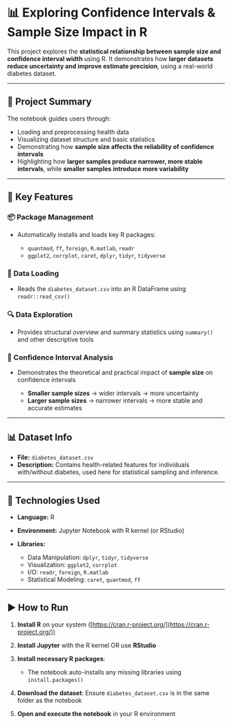 # 📊 Exploring Confidence Intervals & Sample Size Impact in R

This project explores the **statistical relationship between sample size and confidence interval width** using R. It demonstrates how **larger datasets reduce uncertainty and improve estimate precision**, using a real-world diabetes dataset.

---

## 📝 Project Summary

The notebook guides users through:

* Loading and preprocessing health data
* Visualizing dataset structure and basic statistics
* Demonstrating how **sample size affects the reliability of confidence intervals**
* Highlighting how **larger samples produce narrower, more stable intervals**, while **smaller samples introduce more variability**

---

## 🚀 Key Features

### 📦 Package Management

* Automatically installs and loads key R packages:

  * `quantmod`, `ff`, `foreign`, `R.matlab`, `readr`
  * `ggplot2`, `corrplot`, `caret`, `dplyr`, `tidyr`, `tidyverse`

### 📂 Data Loading

* Reads the `diabetes_dataset.csv` into an R DataFrame using `readr::read_csv()`

### 🔍 Data Exploration

* Provides structural overview and summary statistics using `summary()` and other descriptive tools

### 📐 Confidence Interval Analysis

* Demonstrates the theoretical and practical impact of **sample size** on confidence intervals

  * **Smaller sample sizes** → wider intervals → more uncertainty
  * **Larger sample sizes** → narrower intervals → more stable and accurate estimates

---

## 📊 Dataset Info

* **File:** `diabetes_dataset.csv`
* **Description:** Contains health-related features for individuals with/without diabetes, used here for statistical sampling and inference.

---

## 🧰 Technologies Used

* **Language:** R
* **Environment:** Jupyter Notebook with R kernel (or RStudio)
* **Libraries:**

  * Data Manipulation: `dplyr`, `tidyr`, `tidyverse`
  * Visualization: `ggplot2`, `corrplot`
  * I/O: `readr`, `foreign`, `R.matlab`
  * Statistical Modeling: `caret`, `quantmod`, `ff`

---

## ▶️ How to Run

1. **Install R** on your system ([https://cran.r-project.org/](https://cran.r-project.org/))
2. **Install Jupyter** with the R kernel OR use **RStudio**
3. **Install necessary R packages**:

   * The notebook auto-installs any missing libraries using `install.packages()`
4. **Download the dataset**: Ensure `diabetes_dataset.csv` is in the same folder as the notebook
5. **Open and execute the notebook** in your R environment



